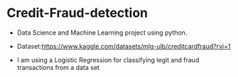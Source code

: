 # Credit-Fraud-detection

- Data Science and Machine Learning project using python.

- Dataset:https://www.kaggle.com/datasets/mlg-ulb/creditcardfraud?rvi=1 

- I am using a Logistic Regression for classifying legit and fraud transactions from a data set
